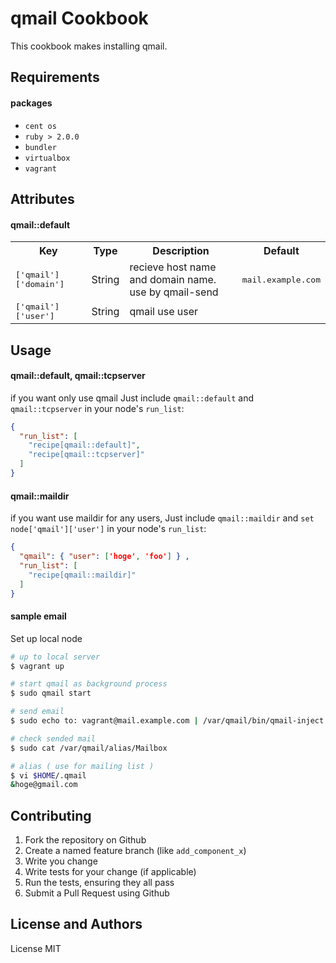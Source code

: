 qmail Cookbook
==============

This cookbook makes installing qmail.

Requirements
------------

#### packages
- `cent os`
- `ruby > 2.0.0`
- `bundler`
- `virtualbox`
- `vagrant`

Attributes
----------

#### qmail::default
<table>
  <tr>
    <th>Key</th>
    <th>Type</th>
    <th>Description</th>
    <th>Default</th>
  </tr>
  <tr>
    <td><tt>['qmail']['domain']</tt></td>
    <td>String</td>
    <td>recieve host name and domain name. <br>use by qmail-send</td>
    <td><tt>mail.example.com</tt></td>
  </tr>
  <tr>
    <td><tt>['qmail']['user']</tt></td>
    <td>String</td>
    <td>qmail use user</td>
    <td><tt></tt></td>
  </tr>
</table>

Usage
-----
#### qmail::default, qmail::tcpserver

if you want only use qmail Just include `qmail::default` and `qmail::tcpserver` in your node's `run_list`:

```json
{
  "run_list": [
    "recipe[qmail::default]",
    "recipe[qmail::tcpserver]"
  ]
}
```

#### qmail::maildir

if you want use maildir for any users, Just include `qmail::maildir` and `set node['qmail']['user']` in your node's `run_list`:

```json
{
  "qmail": { "user": ['hoge', 'foo'] } ,
  "run_list": [
    "recipe[qmail::maildir]"
  ]
}
```


#### sample email

Set up local node

```bash
# up to local server
$ vagrant up

# start qmail as background process
$ sudo qmail start

# send email
$ sudo echo to: vagrant@mail.example.com | /var/qmail/bin/qmail-inject

# check sended mail
$ sudo cat /var/qmail/alias/Mailbox

# alias ( use for mailing list )
$ vi $HOME/.qmail
&hoge@gmail.com
```

Contributing
------------

1. Fork the repository on Github
2. Create a named feature branch (like `add_component_x`)
3. Write you change
4. Write tests for your change (if applicable)
5. Run the tests, ensuring they all pass
6. Submit a Pull Request using Github

License and Authors
-------------------

License MIT


